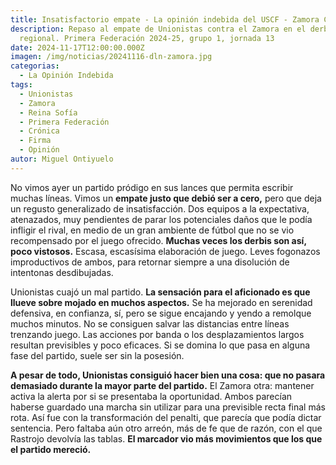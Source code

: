 ```yaml
---
title: Insatisfactorio empate - La opinión indebida del USCF - Zamora CF
description: Repaso al empate de Unionistas contra el Zamora en el derbi
  regional. Primera Federación 2024-25, grupo 1, jornada 13
date: 2024-11-17T12:00:00.000Z
imagen: /img/noticias/20241116-dln-zamora.jpg
categorias:
  - La Opinión Indebida
tags:
  - Unionistas
  - Zamora
  - Reina Sofía
  - Primera Federación
  - Crónica
  - Firma
  - Opinión
autor: Miguel Ontiyuelo
---
```

No vimos ayer un partido pródigo en sus lances que permita escribir muchas líneas. Vimos un **empate justo que debió ser a cero,** pero que deja un regusto generalizado de insatisfacción. Dos equipos a la expectativa, atenazados, muy pendientes de parar los potenciales daños que le podía infligir el rival, en medio de un gran ambiente de fútbol que no se vio recompensado por el juego ofrecido. **Muchas veces los derbis son así, poco vistosos.** Escasa, escasísima elaboración de juego. Leves fogonazos improductivos de ambos, para retornar siempre a una disolución de intentonas desdibujadas.

Unionistas cuajó un mal partido. **La sensación para el aficionado es que llueve sobre mojado en muchos aspectos.** Se ha mejorado en serenidad defensiva, en confianza, sí, pero se sigue encajando y yendo a remolque muchos minutos. No se consiguen salvar las distancias entre líneas trenzando juego. Las acciones por banda o los desplazamientos largos resultan previsibles y poco eficaces. Si se domina lo que pasa en alguna fase del partido, suele ser sin la posesión.

**A pesar de todo, Unionistas consiguió hacer bien una cosa: que no pasara demasiado durante la mayor parte del partido.** El Zamora otra: mantener activa la alerta por si se presentaba la oportunidad. Ambos parecían haberse guardado una marcha sin utilizar para una previsible recta final más rota. Así fue con la transformación del penalti, que parecía que podía dictar sentencia. Pero faltaba aún otro arreón, más de fe que de razón, con el que Rastrojo devolvía las tablas. **El marcador vio más movimientos que los que el partido mereció.**
